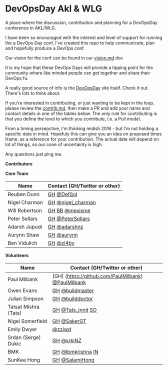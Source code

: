 # DevOpsDay Akl & WLG
A place where the discussion, contribution and planning for a DevOpsDay conference in AKL/WLG.

I have been so encouraged with the interest and level of support for running the a DevOps Day conf, I've created this repo to help communicate, plan and hopefully produce a DevOps conf.

Our vision for the conf can be found in our [vision.md](Vision.md) doc

It is my hope that these DevOps Days will provide a tipping point for the community where like minded people can get together and share their DevOps fu.

A really good source of info is the [DevOpsDay](http://www.devopsdays.org/pages/organizing/) site itself. Check it out. There's lots to think about.

If you're interested in contributing, or just wanting to be kept in the loop, please review the [contrib.md](Contrib.md), then make a PR and add your name and contact details in one of the tables below. The only rule for contributing is that you define the level to which you contribute, i.e. a Pull model.

From a timing persepctive, I'm thinking midish 2016 - but I'm not holding a specific date in mind. Hopefuly this can give you an idea on proposed times frame, as a reference for your contribution.  The actual date will depend on lot of things, so our cone of uncertainty is high.

Any questions just ping me.

**Contributors**

**Core Team**

| Name          |Contact (GH/Twitter or other)
| ------------- |---------------|
| Reuben Dunn   | [GH](https://github.com/DefSol) [@DefSol](https://twitter.com/DefSol) |
| Nigel Charman | [GH](https://github.com/nigelcharman) [@nigel_charman](https://twitter.com/nigel_charman)|
| Will Robertson | [GH](https://github.com/mexisme) [BB](https://bitbucket.org/mexisme) [@mexisme](https://twitter.com/mexisme)|
| Peter Sellars | [GH](https://github.com/petersellars) [@PeterSellars](https://twitter.com/petersellars)|
| Adarsh Jupudi | [GH](https://github.com/jcadarsh) [@adarshnz](https://twitter.com/adarshnz)|
| Aurynn Shaw   | [GH](https://github.com/aurynn) [@aurynn](https://twitter.com/aurynn)|
| Ben Vidulich | [GH](https://github.com/zl4bv) [@zl4bv](https://twitter.com/zl4bv) |

**Volunteers**

| Name          |Contact (GH/Twitter or other)
| ------------- |---------------|
| Paul Milbank	| [GH] (https://github.com/PaulMilbank) [@PaulMilbank](https://twitter.com/PaulMilbank)
| Owen Evans    | [GH](https://github.com/buildmaster) [@buildmaster](https://twitter.com/buildmaster)|
| Julian Simpson | [GH](https://github.com/builddoctor) [@builddoctor](https://twitter.com/builddoctor) |
| Tatsat Mishra (Tats) | [GH](https://github.com/Tatsinnit) [@Tats_innit](https://twitter.com/Tats_innit) [SO](http://stackoverflow.com/users/1210059/tats-innit) |
| Nigel Somerfield | [GH](https://github.com/sakergt) [@SakerGT](https://twitter.com/SakerGT) |
| Emily Dwyer | [@zziwd](https://twitter.com/zziwd) |
| Srdan (Serge) Dukic | [GH](https://github.com/srkiNZ84) [@srkiNZ](https://twitter.com/srkiNZ) |
| BMK | [GH](https://github.com/LBMKRISHNA) [@lbmkrishna](https://twitter.com/lbmkrishna) [IN](https://nz.linkedin.com/in/bmknz) |
| SunKee Hong | [GH](https://github.com/thesalami) [@SalamiHong](https://twitter.com/SalamiHong) |
